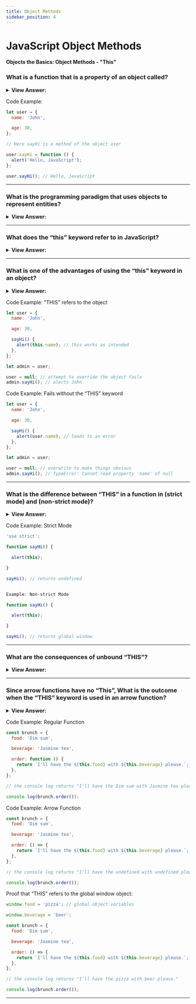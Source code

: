 ```yaml
---
title: Object Methods
sidebar_position: 4
---
```


# JavaScript Object Methods

**Objects the Basics: Object Methods - "This"**

<head>
  <title>Object Methods - JavaScript Interview Questions & Answers</title>
  <meta charSet="utf-8" />
</head>

### What is a function that is a property of an object called?

<details>
  <summary><strong>View Answer:</strong></summary>
  <div>
  <div><strong>Interview Response:</strong> A function that is a property of an object is called its method.
</div>
  </div>
</details>

Code Example:

```js
let user = {
  name: 'John',

  age: 30,
};

// Here sayHi is a method of the object user

user.sayHi = function () {
  alert('Hello, JavaScript');
};

user.sayHi(); // Hello, JavaScript
```

---

### What is the programming paradigm that uses objects to represent entities?

<details>
  <summary><strong>View Answer:</strong></summary>
  <div>
  <div><strong>Interview Response:</strong> Object-oriented Programming or OOP, is the programming paradigm that uses objects to represent entities.
</div>
  </div>
</details>

---

### What does the “this” keyword refer to in JavaScript?

<details>
  <summary><strong>View Answer:</strong></summary>
  <div>
  <div><strong>Interview Response:</strong> The JavaScript this keyword refers to the object that it belongs to. It has different values depending on where it is used.<br /><br />
  <ol>
    <li>In a method, this refers to the owner object.</li>
    <li>Alone, this refers to the global object.</li>
    <li>In a function, this refers to the global object.</li>
    <li>In a function, in strict mode, this is undefined.</li>
    <li>In an event, this refers to the element that received the event.</li>
    <li>Methods like call(), and apply() can refer this to any object.</li>
    <li>Arrow functions have no this.</li>
  </ol>
</div>
  </div>
</details>

---

### What is one of the advantages of using the “this” keyword in an object?

<details>
  <summary><strong>View Answer:</strong></summary>
  <div>
  <div><strong>Interview Response:</strong> The “this” keyword holds a reference to the object and in return removes any effort to nullify it later in the code.
</div>
  </div>
</details>

Code Example: “THIS” refers to the object

```js
let user = {
  name: 'John',

  age: 30,

  sayHi() {
    alert(this.name); // this works as intended
  },
};

let admin = user;

user = null; // attempt to override the object fails
admin.sayHi(); // alerts John
```

Code Example: Fails without the “THIS” keyword

```js
let user = {
  name: 'John',

  age: 30,

  sayHi() {
    alert(user.name); // leads to an error
  },
};

let admin = user;

user = null; // overwrite to make things obvious
admin.sayHi(); // TypeError: Cannot read property 'name' of null
```

---

### What is the difference between “THIS” in a function in (strict mode) and (non-strict mode)?

<details>
  <summary><strong>View Answer:</strong></summary>
  <div>
  <div><strong>Interview Response:</strong> In strict mode, “this” returns undefined and in non-strict mode it returns global window.
</div>
  </div>
</details>

Code Example: Strict Mode

```js
'use strict';

function sayHi() {

  alert(this);

}

sayHi(); // returns undefined


Example: Non-strict Mode

function sayHi() {

  alert(this);

}

sayHi(); // returns global window
```

---

### What are the consequences of unbound “THIS”?

<details>
  <summary><strong>View Answer:</strong></summary>
  <div>
  <div><strong>Interview Response:</strong> In JavaScript this is “free”, its value is evaluated at call-time and does not depend on where the method was declared, but rather on what object is “before the dot”. The concept of run-time evaluated this has both pluses and minuses. On the one hand, a function can be reused for different objects. On the other hand, the greater flexibility creates more possibilities for mistakes.
</div>
  </div>
</details>

---

### Since arrow functions have no “This”, What is the outcome when the “THIS” keyword is used in an arrow function?

<details>
  <summary><strong>View Answer:</strong></summary>
  <div>
  <div><strong>Interview Response:</strong> The outcome in an arrow function is a return of undefined. This is because there is no access to the global window.
</div>
  </div>
</details>

Code Example: Regular Function

```js
const brunch = {
  food: 'Dim sum',

  beverage: 'Jasmine tea',

  order: function () {
    return `I'll have the ${this.food} with ${this.beverage} please.`;
  },
};

// the console log returns "I'll have the Dim sum with Jasmine tea please."

console.log(brunch.order());
```

Code Example: Arrow Function

```js
const brunch = {
  food: 'Dim sum',

  beverage: 'Jasmine tea',

  order: () => {
    return `I'll have the ${this.food} with ${this.beverage} please.`;
  },
};

// the console log returns "I'll have the undefined with undefined please."

console.log(brunch.order());
```

Proof that “THIS” refers to the global window object:

```js
window.food = 'pizza'; // global object variables

window.beverage = 'beer';

const brunch = {
  food: 'Dim sum',

  beverage: 'Jasmine tea',

  order: () => {
    return `I'll have the ${this.food} with ${this.beverage} please.`;
  },
};

// the console log returns "I'll have the pizza with beer please."

console.log(brunch.order());
```

---
